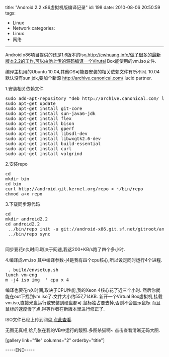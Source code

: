 title: "Android 2.2 x86虚拟机版编译记录"
id: 198
date: 2010-08-06 20:50:59
tags: 
- Linux
- Network
categories: 
- Linux
- 网络
---

Android x86项目提供的还是1.6版本的iso,http://cwhuang.info/做了很多的最新版本2.2的工作,可以由他上传的源码编译一个Virutal Box能使用的vm.iso文件.

编译主机用的Ubuntu 10.04,其他OS可能要安装的相关依赖文件有所不同.
10.04默认没有sun jdk,要加个新源 http://archive.canonical.com/ lucid partner.

1.安装相关依赖文件
<pre class="brush:bash">
sudo add-apt-repository "deb http://archive.canonical.com/ lucid partner"
sudo apt-get update
sudo apt-get install git-core 
sudo apt-get install sun-java6-jdk 
sudo apt-get install flex 
sudo apt-get install bison 
sudo apt-get install gperf
sudo apt-get install libsdl-dev
sudo apt-get install libwxgtk2.6-dev 
sudo apt-get install build-essential 
sudo apt-get install curl 
sudo apt-get install valgrind
</pre>
<!--more-->

2.安装repo
<pre class="brush:bash">
cd
mkdir bin
cd bin
curl http://android.git.kernel.org/repo > ~/bin/repo
chmod a+x repo
</pre>
3.下载同步源代码
<pre class="brush:bash">
cd
mkdir android2.2
cd android2.2
 ../bin/repo init -u git://android-x86.git.sf.net/gitroot/android-x86/manifest.git -b froyo-x86
 ../bin/repo sync
 </pre>
同步要花n久时间.取决于网速,我这200+KB/s跑了四个多小时.

4.编译成vm.iso  其中编译参数-j4是我有四个cpu核心,所以设定同时运行4个进程.
<pre class="brush:bash">
 . build/envsetup.sh
lunch vm-eng 
m -j4 iso_img  ' cpu x 4
</pre>
编译也要花n久时间,取决于CPU性能,我的Xeon 4核心花了近三个小时.
然后你就能在out下找到vm.iso了.文件大小约557,714KB.
新开一个Virtual Box虚拟机,挂载vm.iso,直接光盘运行或安装到硬盘都可.鼠标独占要去掉,否则不会显示鼠标.而且鼠标的速度慢了点,得等作者在新版本里进行修正了.

ISO文件已经上传到网盘,[点此查看](http://ahui.us/?p=234).

无图无真相,给几张在我的VB中运行的靓照.多图杀猫啊~ 点击查看清晰无码大图.

[gallery link="file" columns="2" orderby="title"]

-----END-----